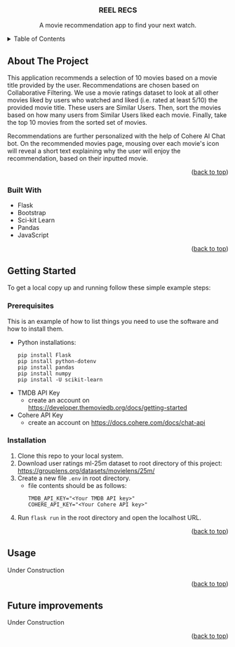 <!-- Improved compatibility of back to top link: See: https://github.com/othneildrew/Best-README-Template/pull/73 -->
<a name="readme-top"></a>
<!--
*** Thanks for checking out the Best-README-Template. If you have a suggestion
*** that would make this better, please fork the repo and create a pull request
*** or simply open an issue with the tag "enhancement".
*** Don't forget to give the project a star!
*** Thanks again! Now go create something AMAZING! :D
-->



<!-- PROJECT SHIELDS -->
<!--
*** I'm using markdown "reference style" links for readability.
*** Reference links are enclosed in brackets [ ] instead of parentheses ( ).
*** See the bottom of this document for the declaration of the reference variables
*** for contributors-url, forks-url, etc. This is an optional, concise syntax you may use.
*** https://www.markdownguide.org/basic-syntax/#reference-style-links
-->




<!-- PROJECT LOGO -->
<br />
<div align="center">


<h3 align="center">REEL RECS</h3>

  <p align="center">
    A movie recommendation app to find your next watch.
    
  </p>
</div>



<!-- TABLE OF CONTENTS -->
<details>
  <summary>Table of Contents</summary>
  <ol>
    <li>
      <a href="#about-the-project">About The Project</a>
      <ul>
        <li><a href="#built-with">Built With</a></li>
      </ul>
    </li>
    <li>
      <a href="#getting-started">Getting Started</a>
      <ul>
        <li><a href="#prerequisites">Prerequisites</a></li>
        <li><a href="#installation">Installation</a></li>
      </ul>
    </li>
    <li><a href="#usage">Usage</a></li>
    <li><a href="#roadmap">Roadmap</a></li>
    <li><a href="#contributing">Contributing</a></li>
    <li><a href="#license">License</a></li>
    <li><a href="#contact">Contact</a></li>
    <li><a href="#acknowledgments">Acknowledgments</a></li>
  </ol>
</details>



<!-- ABOUT THE PROJECT -->
## About The Project

This application recommends a selection of 10 movies based on a movie title provided by the user. Recommendations are chosen based on Collaborative Filtering. We use a movie ratings dataset to look at all other movies liked by users who watched and liked (i.e. rated at least 5/10) the provided movie title. These users are Similar Users. Then, sort the movies based on how many users from Similar Users liked each movie. Finally, take the top 10 movies from the sorted set of movies.

Recommendations are further personalized with the help of Cohere AI Chat bot. On the recommended movies page, mousing over each movie's icon will reveal a short text explaining why the user will enjoy the recommendation, based on their inputted movie.

<p align="right">(<a href="#readme-top">back to top</a>)</p>



### Built With

* Flask
* Bootstrap
* Sci-kit Learn
* Pandas
* JavaScript


<p align="right">(<a href="#readme-top">back to top</a>)</p>



<!-- GETTING STARTED -->
## Getting Started

To get a local copy up and running follow these simple example steps:

### Prerequisites

This is an example of how to list things you need to use the software and how to install them.
* Python installations:
  ```
  pip install Flask
  pip install python-dotenv
  pip install pandas
  pip install numpy
  pip install -U scikit-learn
  
  ```
* TMDB API Key
  - create an account on https://developer.themoviedb.org/docs/getting-started
* Cohere API Key 
  - create an account on https://docs.cohere.com/docs/chat-api

### Installation

1. Clone this repo to your local system.
2. Download user ratings ml-25m dataset to root directory of this project:
   https://grouplens.org/datasets/movielens/25m/
3. Create a new file ```.env``` in root directory.
   - file contents should be as follows:
     ```
     TMDB_API_KEY="<Your TMDB API key>"
     COHERE_API_KEY="<Your Cohere API key>"
     ```
4. Run ```flask run``` in the root directory and open the localhost URL.

<p align="right">(<a href="#readme-top">back to top</a>)</p>



<!-- USAGE EXAMPLES -->
## Usage

Under Construction

<p align="right">(<a href="#readme-top">back to top</a>)</p>



<!-- ROADMAP -->
## Future improvements
Under Construction

<p align="right">(<a href="#readme-top">back to top</a>)</p>



